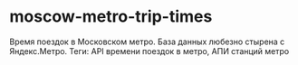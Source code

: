 # moscow-metro-trip-times
Время поездок в Московском метро. База данных любезно стырена с Яндекс.Метро.
Теги: API времени поездок в метро, АПИ станций метро
